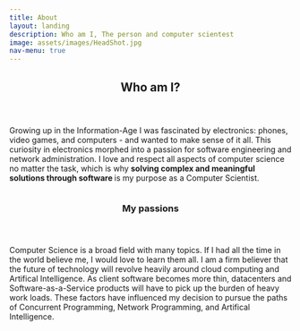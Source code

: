 ```yaml
---
title: About
layout: landing
description: Who am I, The person and computer scientest
image: assets/images/HeadShot.jpg
nav-menu: true
---
```


<!-- Main -->
<div id="main">

<!-- One -->
<section id="one">
	<div class="inner">
		<header class="major">
			<h2>Who am I?</h2>
		</header>
		<p>Growing up in the Information-Age I was fascinated
				by electronics: phones, video games, and computers
				- and wanted to make sense of it all. This curiosity
				in electronics morphed into a passion for software
				engineering and network administration. I love and
				respect all aspects of computer science no matter
				the task, which is why <b> solving complex and
				meaningful solutions through software </b> is my
				purpose as a Computer Scientist. </p>
	</div>
</section>

<!-- Two -->
<section id="two" class="spotlights">
	<section>
		<a href="generic.html" class="image">
			<img src="{% link assets/images/professional.jpg %}" alt="" data-position="center center" />
		</a>
		<div class="content">
			<div class="inner">
				<header class="major">
					<h3>My passions</h3>
				</header>
				<p>Computer Science is a broad field with many topics. If I had all the time in the world believe me, I would love to learn them all. I am a firm believer that the future of technology will revolve heavily around cloud computing and Artifical Intelligence. As client software becomes more thin, datacenters and Software-as-a-Service products will have to pick up the burden of heavy work loads. These factors have influenced my decision to pursue the paths of Concurrent Programming, Network Programming, and Artifical Intelligence.</p>
			</div>
		</div>
	</section>
